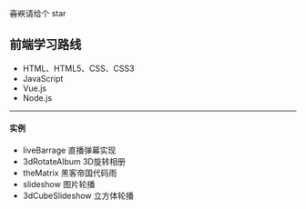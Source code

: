 ~~喜欢~~请给个 star
## 前端学习路线
- HTML、HTML5、CSS、CSS3
- JavaScript
- Vue.js
- Node.js

------------

#### 实例
- liveBarrage 直播弹幕实现
- 3dRotateAlbum 3D旋转相册
- theMatrix 黑客帝国代码雨
- slideshow 图片轮播
- 3dCubeSlideshow 立方体轮播